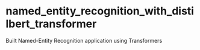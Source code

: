 # named_entity_recognition_with_distilbert_transformer
Built Named-Entity Recognition application using Transformers
